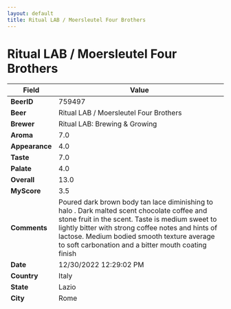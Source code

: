 ```yaml
---
layout: default
title: Ritual LAB / Moersleutel Four Brothers
---
```


# Ritual LAB / Moersleutel Four Brothers

| Field         | Value     |
|---------------|-----------|
| **BeerID** | 759497 |
| **Beer** | Ritual LAB / Moersleutel Four Brothers |
| **Brewer** | Ritual LAB: Brewing & Growing |
| **Aroma** | 7.0 |
| **Appearance** | 4.0 |
| **Taste** | 7.0 |
| **Palate** | 4.0 |
| **Overall** | 13.0 |
| **MyScore** | 3.5 |
| **Comments** | Poured dark brown body tan lace diminishing to halo . Dark malted scent chocolate coffee and stone fruit in the scent. Taste is medium sweet to lightly bitter with strong coffee notes and hints of lactose. Medium bodied smooth texture average to soft carbonation and a bitter mouth coating finish  |
| **Date** | 12/30/2022 12:29:02 PM |
| **Country** | Italy |
| **State** | Lazio |
| **City** | Rome |
| **Style** | Porter - Baltic |

